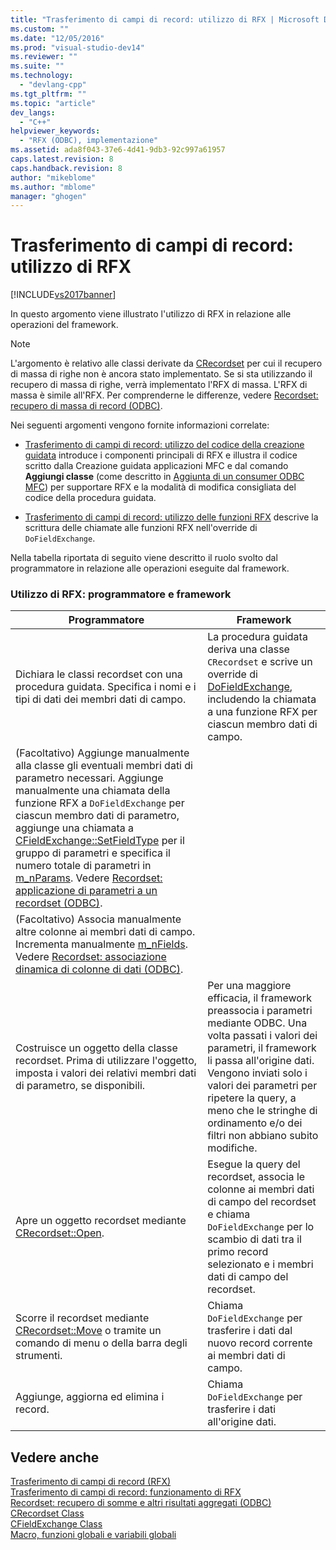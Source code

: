 ```yaml
---
title: "Trasferimento di campi di record: utilizzo di RFX | Microsoft Docs"
ms.custom: ""
ms.date: "12/05/2016"
ms.prod: "visual-studio-dev14"
ms.reviewer: ""
ms.suite: ""
ms.technology: 
  - "devlang-cpp"
ms.tgt_pltfrm: ""
ms.topic: "article"
dev_langs: 
  - "C++"
helpviewer_keywords: 
  - "RFX (ODBC), implementazione"
ms.assetid: ada8f043-37e6-4d41-9db3-92c997a61957
caps.latest.revision: 8
caps.handback.revision: 8
author: "mikeblome"
ms.author: "mblome"
manager: "ghogen"
---
```

# Trasferimento di campi di record: utilizzo di RFX
[!INCLUDE[vs2017banner](../../assembler/inline/includes/vs2017banner.md)]

In questo argomento viene illustrato l'utilizzo di RFX in relazione alle operazioni del framework.  
  
> [!NOTE]
>  L'argomento è relativo alle classi derivate da [CRecordset](../../mfc/reference/crecordset-class.md) per cui il recupero di massa di righe non è ancora stato implementato.  Se si sta utilizzando il recupero di massa di righe, verrà implementato l'RFX di massa.  L'RFX di massa è simile all'RFX.  Per comprenderne le differenze, vedere [Recordset: recupero di massa di record \(ODBC\)](../../data/odbc/recordset-fetching-records-in-bulk-odbc.md).  
  
 Nei seguenti argomenti vengono fornite informazioni correlate:  
  
-   [Trasferimento di campi di record: utilizzo del codice della creazione guidata](../../data/odbc/record-field-exchange-working-with-the-wizard-code.md) introduce i componenti principali di RFX e illustra il codice scritto dalla Creazione guidata applicazioni MFC e dal comando **Aggiungi classe** \(come descritto in [Aggiunta di un consumer ODBC MFC](../../mfc/reference/adding-an-mfc-odbc-consumer.md)\) per supportare RFX e la modalità di modifica consigliata del codice della procedura guidata.  
  
-   [Trasferimento di campi di record: utilizzo delle funzioni RFX](../../data/odbc/record-field-exchange-using-the-rfx-functions.md) descrive la scrittura delle chiamate alle funzioni RFX nell'override di `DoFieldExchange`.  
  
 Nella tabella riportata di seguito viene descritto il ruolo svolto dal programmatore in relazione alle operazioni eseguite dal framework.  
  
### Utilizzo di RFX: programmatore e framework  
  
|Programmatore|Framework|  
|-------------------|---------------|  
|Dichiara le classi recordset con una procedura guidata.  Specifica i nomi e i tipi di dati dei membri dati di campo.|La procedura guidata deriva una classe `CRecordset` e scrive un override di [DoFieldExchange](../Topic/CRecordset::DoFieldExchange.md), includendo la chiamata a una funzione RFX per ciascun membro dati di campo.|  
|\(Facoltativo\) Aggiunge manualmente alla classe gli eventuali membri dati di parametro necessari.   Aggiunge manualmente una chiamata della funzione RFX a `DoFieldExchange` per ciascun membro dati di parametro, aggiunge una chiamata a [CFieldExchange::SetFieldType](../Topic/CFieldExchange::SetFieldType.md) per il gruppo di parametri e specifica il numero totale di parametri in [m\_nParams](../Topic/CRecordset::m_nParams.md).  Vedere [Recordset: applicazione di parametri a un recordset \(ODBC\)](../../data/odbc/recordset-parameterizing-a-recordset-odbc.md).||  
|\(Facoltativo\) Associa manualmente altre colonne ai membri dati di campo.  Incrementa manualmente [m\_nFields](../Topic/CRecordset::m_nFields.md).  Vedere [Recordset: associazione dinamica di colonne di dati \(ODBC\)](../../data/odbc/recordset-dynamically-binding-data-columns-odbc.md).||  
|Costruisce un oggetto della classe recordset.  Prima di utilizzare l'oggetto, imposta i valori dei relativi membri dati di parametro, se disponibili.|Per una maggiore efficacia, il framework preassocia i parametri mediante ODBC.  Una volta passati i valori dei parametri, il framework li passa all'origine dati.  Vengono inviati solo i valori dei parametri per ripetere la query, a meno che le stringhe di ordinamento e\/o dei filtri non abbiano subito modifiche.|  
|Apre un oggetto recordset mediante [CRecordset::Open](../Topic/CRecordset::Open.md).|Esegue la query del recordset, associa le colonne ai membri dati di campo del recordset e chiama `DoFieldExchange` per lo scambio di dati tra il primo record selezionato e i membri dati di campo del recordset.|  
|Scorre il recordset mediante [CRecordset::Move](../Topic/CRecordset::Move.md) o tramite un comando di menu o della barra degli strumenti.|Chiama `DoFieldExchange` per trasferire i dati dal nuovo record corrente ai membri dati di campo.|  
|Aggiunge, aggiorna ed elimina i record.|Chiama `DoFieldExchange` per trasferire i dati all'origine dati.|  
  
## Vedere anche  
 [Trasferimento di campi di record \(RFX\)](../../data/odbc/record-field-exchange-rfx.md)   
 [Trasferimento di campi di record: funzionamento di RFX](../../data/odbc/record-field-exchange-how-rfx-works.md)   
 [Recordset: recupero di somme e altri risultati aggregati \(ODBC\)](../../data/odbc/recordset-obtaining-sums-and-other-aggregate-results-odbc.md)   
 [CRecordset Class](../../mfc/reference/crecordset-class.md)   
 [CFieldExchange Class](../../mfc/reference/cfieldexchange-class.md)   
 [Macro, funzioni globali e variabili globali](../Topic/Macros,%20Global%20Functions,%20and%20Global%20Variables.md)